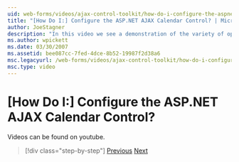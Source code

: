 ```yaml
---
uid: web-forms/videos/ajax-control-toolkit/how-do-i-configure-the-aspnet-ajax-calendar-control
title: "[How Do I:] Configure the ASP.NET AJAX Calendar Control? | Microsoft Docs"
author: JoeStagner
description: "In this video we see a demonstration of the variety of options available to configure the appearance and the behavior of the Calendar extender control from t..."
ms.author: wpickett
ms.date: 03/30/2007
ms.assetid: bee087cc-7fed-4dce-8b52-19987f2d38a6
msc.legacyurl: /web-forms/videos/ajax-control-toolkit/how-do-i-configure-the-aspnet-ajax-calendar-control
msc.type: video
---
```

# [How Do I:] Configure the ASP.NET AJAX Calendar Control?

Videos can be found on youtube.

> [!div class="step-by-step"]
> [Previous](how-do-i-use-the-aspnet-ajax-autocomplete-control.md)
> [Next](how-do-i-use-the-aspnet-ajax-dropdown-control.md)

